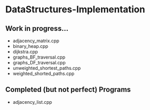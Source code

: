 # DataStructures-Implementation

## Work in progress...
- adjacency_matrix.cpp
- binary_heap.cpp
- dijkstra.cpp
- graphs_BF_traversal.cpp
- graphs_DF_traversal.cpp
- unweighted_shortest_paths.cpp
- weighted_shorted_paths.cpp

## Completed (but not perfect) Programs
- adjacency_list.cpp


